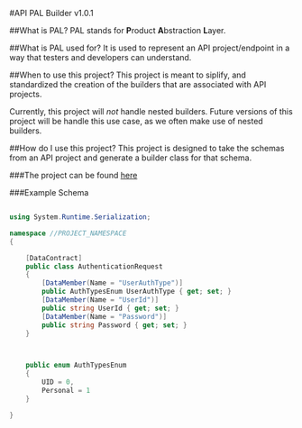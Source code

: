#API PAL Builder v1.0.1

##What is PAL?
PAL stands for **P**roduct **A**bstraction **L**ayer.

##What is PAL used for? 
It is used to represent an API project/endpoint in a way that testers and developers can understand. 

##When to use this project?
This project is meant to siplify, and standardized the creation of the builders that are associated with API projects.

Currently, this project will *not* handle nested builders. Future versions of this project will be handle this use case, as we often make use of nested builders.

##How do I use this project?
This project is designed to take the schemas from an API project and generate a builder class for that schema.

###The project can be found [here](https://dragonegger2.github.io/BuilderBuilder/)

###Example Schema
```cs

using System.Runtime.Serialization;

namespace //PROJECT_NAMESPACE
{

    [DataContract]
    public class AuthenticationRequest
    {
        [DataMember(Name = "UserAuthType")]
        public AuthTypesEnum UserAuthType { get; set; }
        [DataMember(Name = "UserId")]
        public string UserId { get; set; }
        [DataMember(Name = "Password")]
        public string Password { get; set; }
    }



    public enum AuthTypesEnum
    {
        UID = 0,
        Personal = 1
    }

}
```